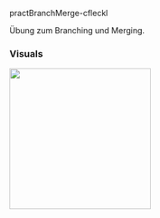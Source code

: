 practBranchMerge-cfleckl

Übung zum Branching und Merging.

### Visuals

<div>
<img src="./screenshots/cfleckl_screenshot.jpg" width="250">
</div>
